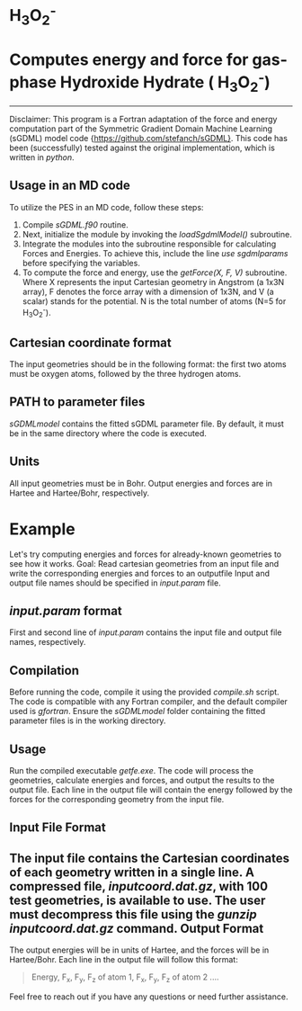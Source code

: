# H<sub>3</sub>O<sub>2</sub><sup>-</sup>
Computes energy and force for gas-phase Hydroxide Hydrate ( H<sub>3</sub>O<sub>2</sub><sup>-</sup>)
==========================================================================
--------------------
Disclaimer: This program is a Fortran adaptation of the force and energy computation part of the 
Symmetric Gradient Domain Machine Learning (sGDML) model code {https://github.com/stefanch/sGDML}. 
This code has been (successfully) tested against the original implementation, which is written in *python*. 

Usage in an MD code
-------------------
To utilize the PES in an MD code, follow these steps:
  1. Compile *sGDML.f90* routine.
  2.  Next, initialize the module by invoking the *loadSgdmlModel()* subroutine.
  3. Integrate the modules into the subroutine responsible for calculating Forces and Energies. To achieve this, include the line *use sgdmlparams* before specifying the variables.
  4. To compute the force and energy, use the *getForce(X, F, V)* subroutine. Where X represents the input Cartesian geometry in Angstrom (a 1x3N array), F denotes the force array with a dimension of 1x3N, and V (a scalar) stands for the potential. N is the total number of atoms (N=5 for  H<sub>3</sub>O<sub>2</sub><sup>-</sup>).

Cartesian coordinate format
---------------------------
The input geometries should be in the following format: the first two atoms must be oxygen atoms, followed by the three hydrogen atoms. 

PATH to parameter files
-----------------------
*sGDMLmodel* contains the fitted sGDML parameter file. By default, it must be in the same directory where the 
code is executed. 

Units
-----
All input geometries must be in Bohr. Output energies and forces are in Hartee and Hartee/Bohr, respectively.

Example
=======
Let's try computing energies and forces for already-known geometries to see how it works.
Goal: Read cartesian geometries from an input file and write the corresponding energies and forces to an outputfile 
Input and output file names should be specified in *input.param* file. 

*input.param* format
--------------------
First and second line of *input.param* contains the input file and output file names, respectively.

Compilation
-----------
Before running the code, compile it using the provided *compile.sh* script. The code is compatible with any Fortran compiler, and the default compiler used is *gfortran*. Ensure the *sGDMLmodel* folder containing the fitted parameter files is in the working directory.

Usage
-----
Run the compiled executable *getfe.exe*. The code will process the geometries, calculate energies and forces, and output the results to the output file. Each line in the output file will contain the energy followed by the forces for the corresponding geometry from the input file.

Input File Format
-----------------
The input file contains the Cartesian coordinates of each geometry written in a single line. 
A compressed file, *inputcoord.dat.gz*, with 100 test geometries, is available to use. The user 
must decompress this file using the *gunzip inputcoord.dat.gz* command. 
Output Format
-------------
The output energies will be in units of Hartee, and the forces will be in Hartee/Bohr. Each line in the output file will follow this format:
> Energy, F<sub>x</sub>, F<sub>y</sub>, F<sub>z</sub> of atom 1, F<sub>x</sub>, F<sub>y</sub>, F<sub>z</sub> of atom 2 ....

Feel free to reach out if you have any questions or need further assistance.
